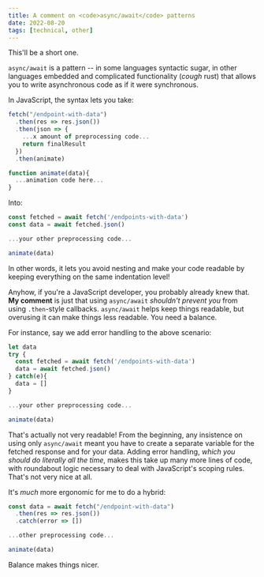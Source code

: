 ```yaml
---
title: A comment on <code>async/await</code> patterns
date: 2022-08-20
tags: [technical, other]
---
```


This'll be a short one.

`async/await` is a pattern -- in some languages syntactic
sugar, in other languages embedded and complicated
functionality (_cough_ rust) that allows you to write
asynchronous code as if it were synchronous.

In JavaScript, the syntax lets you take:

```js
fetch("/endpoint-with-data")
  .then(res => res.json())
  .then(json => {
    ...x amount of preprocessing code...
    return finalResult
  })
  .then(animate)

function animate(data){
  ...animation code here...
}
```

Into:

```js
const fetched = await fetch('/endpoints-with-data')
const data = await fetched.json()

...your other preprocessing code...

animate(data)
```

In other words, it lets you avoid nesting and make your code
readable by keeping everything on the same indentation
level!

Anyhow, if you're a JavaScript developer, you probably
already knew that. **My comment** is just that using
`async/await` _shouldn't prevent you_ from using
`.then`-style callbacks. `async/await` helps keep things
readable, but overusing it can make things less readable.
You need a balance.

For instance, say we add error handling to the above
scenario:

```js
let data
try {
  const fetched = await fetch('/endpoints-with-data')
  data = await fetched.json()
} catch(e){
  data = []
}

...your other preprocessing code...

animate(data)
```

That's actually not very readable! From the beginning, any
insistence on using only `async/await` meant you have to
create a separate variable for the fetched response and for
your data. Adding error handling, _which you should do
literally all the time_, makes this take up many more lines
of code, with roundabout logic necessary to deal with
JavaScript's scoping rules. That's not very nice at all.

It's _much_ more ergonomic for me to do a hybrid:

```js
const data = await fetch("/endpoint-with-data")
  .then(res => res.json())
  .catch(error => [])

...other preprocessing code...

animate(data)
```

Balance makes things nicer.
